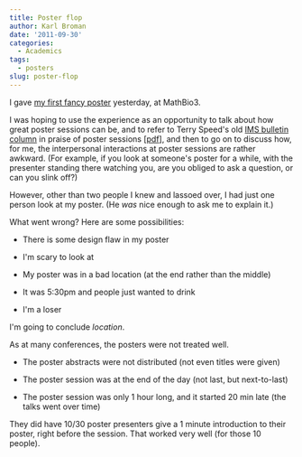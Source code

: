 ```yaml
---
title: Poster flop
author: Karl Broman
date: '2011-09-30'
categories:
  - Academics
tags:
  - posters
slug: poster-flop
---
```


I gave [my first fancy poster](https://kbroman.org/blog/2011/09/16/my-first-fancy-poster/) yesterday, at MathBio3.

I was hoping to use the experience as an opportunity to talk about how great poster sessions can be, and to refer to Terry Speed's old [IMS bulletin column](http://bulletin.imstat.org/category/terences-stuff/) in praise of poster sessions [[pdf](https://www.biostat.wisc.edu/~kbroman/terry/Bulletin34_06.pdf)], and then to go on to discuss how, for me, the interpersonal interactions at poster sessions are rather awkward. (For example, if you look at someone's poster for a while, with the presenter standing there watching you, are you obliged to ask a question, or can you slink off?)

However, other than two people I knew and lassoed over, I had just one person look at my poster. (He _was_ nice enough to ask me to explain it.)

What went wrong?  Here are some possibilities:

  * There is some design flaw in my poster

  * I'm scary to look at

  * My poster was in a bad location (at the end rather than the middle)

  * It was 5:30pm and people just wanted to drink

  * I'm a loser

I'm going to conclude _location_.

As at many conferences, the posters were not treated well.

  * The poster abstracts were not distributed (not even titles were given)

  * The poster session was at the end of the day (not last, but next-to-last)

  * The poster session was only 1 hour long, and it started 20 min late (the talks went over time)

They did have 10/30 poster presenters give a 1 minute introduction to their poster, right before the session.  That worked very well (for those 10 people).
